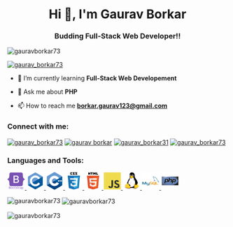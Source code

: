 <h1 align="center">Hi 👋, I'm Gaurav Borkar</h1>
<h3 align="center">Budding Full-Stack Web Developer!!</h3>

<p align="left"> <img src="https://komarev.com/ghpvc/?username=gauravborkar73&label=Profile%20views&color=0e75b6&style=flat" alt="gauravborkar73" /> </p>

<p align="left"> <a href="https://twitter.com/gaurav_borkar73" target="blank"><img src="https://img.shields.io/twitter/follow/gaurav_borkar73?logo=twitter&style=for-the-badge" alt="gaurav_borkar73" /></a> </p>

- 🌱 I’m currently learning **Full-Stack Web Developement**

- 💬 Ask me about **PHP**

- 📫 How to reach me **borkar.gaurav123@gmail.com**

<h3 align="left">Connect with me:</h3>
<p align="left">
<a href="https://twitter.com/gaurav_borkar73" target="blank"><img align="center" src="https://raw.githubusercontent.com/rahuldkjain/github-profile-readme-generator/master/src/images/icons/Social/twitter.svg" alt="gaurav_borkar73" height="30" width="40" /></a>
<a href="https://www.linkedin.com/in/gaurav-borkar-525a58208/" target="blank"><img align="center" src="https://raw.githubusercontent.com/rahuldkjain/github-profile-readme-generator/master/src/images/icons/Social/linked-in-alt.svg" alt="gaurav borkar" height="30" width="40" /></a>
<a href="https://instagram.com/gaurav_borkar31" target="blank"><img align="center" src="https://raw.githubusercontent.com/rahuldkjain/github-profile-readme-generator/master/src/images/icons/Social/instagram.svg" alt="gaurav_borkar31" height="30" width="40" /></a>
<a href="https://www.leetcode.com/gaurav_borkar73" target="blank"><img align="center" src="https://raw.githubusercontent.com/rahuldkjain/github-profile-readme-generator/master/src/images/icons/Social/leet-code.svg" alt="gaurav_borkar73" height="30" width="40" /></a>
</p>

<h3 align="left">Languages and Tools:</h3>
<p align="left"> <a href="https://getbootstrap.com" target="_blank" rel="noreferrer"> <img src="https://raw.githubusercontent.com/devicons/devicon/master/icons/bootstrap/bootstrap-plain-wordmark.svg" alt="bootstrap" width="40" height="40"/> </a> <a href="https://www.cprogramming.com/" target="_blank" rel="noreferrer"> <img src="https://raw.githubusercontent.com/devicons/devicon/master/icons/c/c-original.svg" alt="c" width="40" height="40"/> </a> <a href="https://www.w3schools.com/cpp/" target="_blank" rel="noreferrer"> <img src="https://raw.githubusercontent.com/devicons/devicon/master/icons/cplusplus/cplusplus-original.svg" alt="cplusplus" width="40" height="40"/> </a> <a href="https://www.w3schools.com/css/" target="_blank" rel="noreferrer"> <img src="https://raw.githubusercontent.com/devicons/devicon/master/icons/css3/css3-original-wordmark.svg" alt="css3" width="40" height="40"/> </a> <a href="https://www.w3.org/html/" target="_blank" rel="noreferrer"> <img src="https://raw.githubusercontent.com/devicons/devicon/master/icons/html5/html5-original-wordmark.svg" alt="html5" width="40" height="40"/> </a> <a href="https://developer.mozilla.org/en-US/docs/Web/JavaScript" target="_blank" rel="noreferrer"> <img src="https://raw.githubusercontent.com/devicons/devicon/master/icons/javascript/javascript-original.svg" alt="javascript" width="40" height="40"/> </a> <a href="https://www.linux.org/" target="_blank" rel="noreferrer"> <img src="https://raw.githubusercontent.com/devicons/devicon/master/icons/linux/linux-original.svg" alt="linux" width="40" height="40"/> </a> <a href="https://www.mysql.com/" target="_blank" rel="noreferrer"> <img src="https://raw.githubusercontent.com/devicons/devicon/master/icons/mysql/mysql-original-wordmark.svg" alt="mysql" width="40" height="40"/> </a> <a href="https://www.php.net" target="_blank" rel="noreferrer"> <img src="https://raw.githubusercontent.com/devicons/devicon/master/icons/php/php-original.svg" alt="php" width="40" height="40"/> </a> </p>

<p><img align="left" src="https://github-readme-stats.vercel.app/api/top-langs?username=gauravborkar73&show_icons=true&locale=en&layout=compact" alt="gauravborkar73" /></p>

<p>&nbsp;<img align="center" src="https://github-readme-stats.vercel.app/api?username=gauravborkar73&show_icons=true&locale=en" alt="gauravborkar73" /></p>

<p><img align="center" src="https://github-readme-streak-stats.herokuapp.com/?user=gauravborkar73&" alt="gauravborkar73" /></p>

